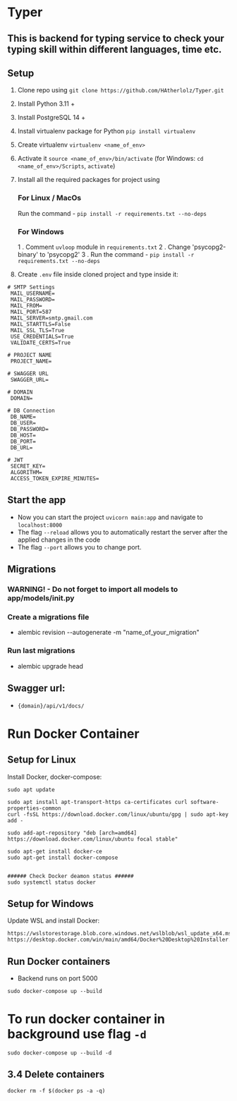 # Typer

## This is backend for typing service to check your typing skill within different languages, time etc.

## Setup
1. Clone repo using `git clone https://github.com/HAtherlolz/Typer.git`
2. Install Python 3.11 +
3. Install PostgreSQL 14 +
4. Install virtualenv package for Python `pip install virtualenv`
5. Create virtualenv `virtualenv <name_of_env>`
6. Activate it `source <name_of_env>/bin/activate` (for Windows: `cd <name_of_env>/Scripts`, `activate`)
7. Install all the required packages for project using
   ### For Linux / MacOs
    Run the command - `pip install -r requirements.txt --no-deps`
   ### For Windows
   1 . Comment `uvloop` module in `requirements.txt` 
   2 . Change 'psycopg2-binary' to 'psycopg2'
   3 . Run the command - `pip install -r requirements.txt --no-deps`
   
8. Create `.env` file inside cloned project and type inside it:

```
# SMTP Settings
 MAIL_USERNAME=
 MAIL_PASSWORD=
 MAIL_FROM=
 MAIL_PORT=587
 MAIL_SERVER=smtp.gmail.com
 MAIL_STARTTLS=False
 MAIL_SSL_TLS=True
 USE_CREDENTIALS=True
 VALIDATE_CERTS=True

# PROJECT NAME
 PROJECT_NAME=

# SWAGGER URL
 SWAGGER_URL=

# DOMAIN
 DOMAIN=

# DB Connection
 DB_NAME=
 DB_USER=
 DB_PASSWORD=
 DB_HOST=
 DB_PORT=
 DB_URL=

# JWT
 SECRET_KEY=
 ALGORITHM=
 ACCESS_TOKEN_EXPIRE_MINUTES=
```

## Start the app
- Now you can start the project `uvicorn main:app` and navigate to `localhost:8000`
- The flag `--reload` allows you to automatically restart the server after the applied changes in the code
- The flag `--port` allows you to change port.

## Migrations
### WARNING! - Do not forget to import all models to app/models/__init__.py
### Create a migrations file
- alembic revision --autogenerate -m "name_of_your_migration"
### Run last migrations
- alembic upgrade head 


## Swagger url: 
- `{domain}/api/v1/docs/`


# Run Docker Container

## Setup for Linux
Install Docker, docker-compose:
```
sudo apt update

sudo apt install apt-transport-https ca-certificates curl software-properties-common
curl -fsSL https://download.docker.com/linux/ubuntu/gpg | sudo apt-key add -

sudo add-apt-repository "deb [arch=amd64] https://download.docker.com/linux/ubuntu focal stable"

sudo apt-get install docker-ce
sudo apt-get install docker-compose


###### Check Docker deamon status ######
sudo systemctl status docker
```

## Setup for Windows
Update WSL and install Docker:
```
https://wslstorestorage.blob.core.windows.net/wslblob/wsl_update_x64.msi
https://desktop.docker.com/win/main/amd64/Docker%20Desktop%20Installer.exe
```

## Run Docker containers
- Backend runs on port 5000 

```
sudo docker-compose up --build
```

# To run docker container in background use flag `-d`

```
sudo docker-compose up --build -d
```

## 3.4 Delete containers
```
docker rm -f $(docker ps -a -q)
```
